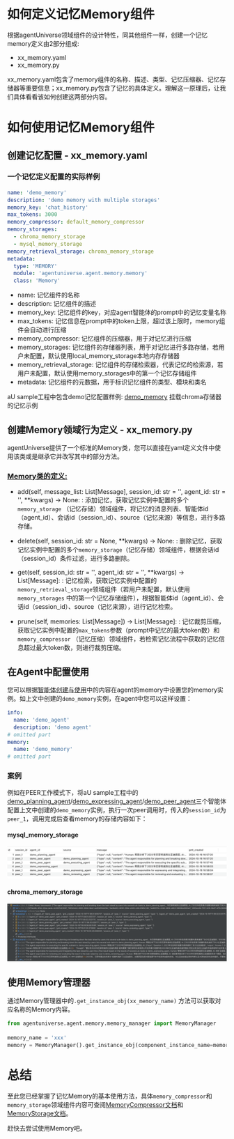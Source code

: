 # 如何定义记忆Memory组件

根据agentUniverse领域组件的设计特性，同其他组件一样，创建一个记忆memory定义由2部分组成:

- xx_memory.yaml
- xx_memory.py

xx_memory.yaml包含了memory组件的名称、描述、类型、记忆压缩器、记忆存储器等重要信息；xx_memory.py包含了记忆的具体定义。理解这一原理后，让我们具体看看该如何创建这两部分内容。

# 如何使用记忆Memory组件

## 创建记忆配置 - xx_memory.yaml

### 一个记忆定义配置的实际样例

```yaml
name: 'demo_memory'
description: 'demo memory with multiple storages'
memory_key: 'chat_history'
max_tokens: 3000
memory_compressor: default_memory_compressor
memory_storages:
  - chroma_memory_storage
  - mysql_memory_storage
memory_retrieval_storage: chroma_memory_storage
metadata:
  type: 'MEMORY'
  module: 'agentuniverse.agent.memory.memory'
  class: 'Memory'
```

- name: 记忆组件的名称
- description: 记忆组件的描述
- memory_key: 记忆组件的key，对应agent智能体的prompt中的记忆变量名称
- max_tokens: 记忆信息在prompt中的token上限，超过该上限时，memory组件会自动进行压缩
- memory_compressor: 记忆组件的压缩器，用于对记忆进行压缩
- memory_storages: 记忆组件的存储器列表，用于对记忆进行多路存储，若用户未配置，默认使用local_memory_storage本地内存存储器
- memory_retrieval_storage: 记忆组件的存储检索器，代表记忆的检索源，若用户未配置，默认使用memory_storages中的第一个记忆存储组件
- metadata: 记忆组件的元数据，用于标识记忆组件的类型、模块和类名

aU sample工程中包含demo记忆配置样例:
[demo_memory](../../../../../../examples/startup_app/demo_startup_app_with_single_agent_and_memory/intelligence/agentic/memory/demo_memory.yaml) 挂载chroma存储器的记忆示例


## 创建Memory领域行为定义 - xx_memory.py

agentUniverse提供了一个标准的Memory类，您可以直接在yaml定义文件中使用该类或是继承它并改写其中的部分方法。

### [Memory类的定义:](../../../../../../agentuniverse/agent/memory/memory.py)

- add(self, message_list: List[Message], session_id: str = '', agent_id: str = '', **kwargs) -> None:
  : 添加记忆，获取记忆实例中配置的多个`memory_storage`
  （记忆存储）领域组件，将记忆的消息列表、智能体id（agent_id）、会话id（session_id）、source（记忆来源）等信息，进行多路存储。

- delete(self, session_id: str = None, **kwargs) -> None:
  : 删除记忆，获取记忆实例中配置的多个`memory_storage`（记忆存储）领域组件，根据会话id（session_id）条件过滤，进行多路删除。

- get(self, session_id: str = '', agent_id: str = '', **kwargs) -> List[Message]:
  : 记忆检索，获取记忆实例中配置的`memory_retrieval_storage`领域组件（若用户未配置，默认使用`memory_storages`
  中的第一个记忆存储组件），根据智能体id（agent_id）、会话id（session_id）、source（记忆来源），进行记忆检索。

- prune(self, memories: List[Message]) -> List[Message]:
  : 记忆裁剪压缩，获取记忆实例中配置的`max_tokens`参数（prompt中记忆的最大token数）和`memory_compressor`
  （记忆压缩）领域组件，若检索记忆流程中获取的记忆信息超过最大token数，则进行裁剪压缩。

## 在Agent中配置使用

您可以根据[智能体创建与使用](../智能体/智能体创建与使用.md)中的内容在agent的memory中设置您的memory实例。如上文中创建的`demo_memory`实例，在agent中您可以这样设置：

```yaml
info:
  name: 'demo_agent'
  description: 'demo agent'
# omitted part
memory:
  name: 'demo_memory'
# omitted part
```

### 案例
例如在PEER工作模式下，将aU sample工程中的[demo_planning_agent](../../../../../../examples/sample_apps/peer_agent_app/intelligence/agentic/agent/agent_instance/peer_agent_case/demo_planning_agent.yaml)/[demo_expressing_agent](../../../../../../examples/sample_apps/peer_agent_app/intelligence/agentic/agent/agent_instance/peer_agent_case/demo_expressing_agent.yaml)/[demo_peer_agent](../../../../../../examples/sample_apps/peer_agent_app/intelligence/agentic/agent/agent_instance/peer_agent_case/demo_peer_agent.yaml)三个智能体配置上文中创建的`demo_memory`实例，执行一次peer调用时，传入的`session_id`为`peer_1`，调用完成后查看memory的存储内容如下：

#### mysql_memory_storage
![mysql_memory](../../../../_picture/mysql_memory.png)

#### chroma_memory_storage
![chroma_memory](../../../../_picture/chroma_memory.png)

## 使用Memory管理器

通过Memory管理器中的`.get_instance_obj(xx_memory_name)` 方法可以获取对应名称的Memory内容。

```python
from agentuniverse.agent.memory.memory_manager import MemoryManager

memory_name = 'xxx'
memory = MemoryManager().get_instance_obj(component_instance_name=memory_name)
```

# 总结

至此您已经掌握了记忆Memory的基本使用方法，具体`memory_compressor`和`memory_storage`领域组件内容可查阅[MemoryCompressor文档](MemoryCompressor.md)和[MemoryStorage文档](MemoryStorage.md)。

赶快去尝试使用Memory吧。